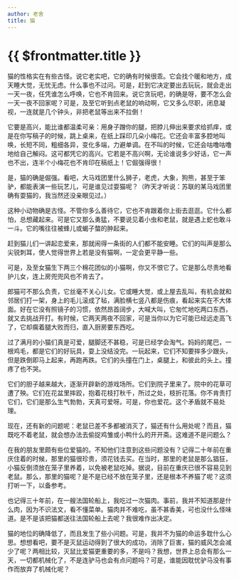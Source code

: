 ```yaml
---
author: 老舍
title: 猫
---
```


# {{ $frontmatter.title }}

<div class="heti heti--ancient">

猫的性格实在有些古怪。说它老实吧，它的确有时候很乖。它会找个暖和地方，成天睡大觉，无忧无虑。什么事也不过问。可是，赶到它决定要出去玩玩，就会走出一天一夜，任凭谁怎么呼唤，它也不肯回来。说它贪玩吧，的确是呀，要不怎么会一天一夜不回家呢？可是，及至它听到点老鼠的响动啊，它又多么尽职，闭息凝视，一连就是几个钟头，非把老鼠等出来不拉倒！

它要是高兴，能比谁都温柔可亲：用身子蹭你的腿，把脖儿伸出来要求给抓痒，或是在你写稿子的时候，跳上桌来，在纸上踩印几朵小梅花。它还会丰富多腔地叫唤，长短不同，粗细各异，变化多端，力避单调。在不叫的时候，它还会咕噜咕噜地给自己解闷。这可都凭它的高兴。它若是不高兴啊，无论谁说多少好话，它一声也不出，连半个小梅花也不肯印在稿纸上！它倔强得很！

是，猫的确是倔强。看吧，大马戏团里什么狮子，老虎，大象，狗熊，甚至于笨驴，都能表演一些玩艺儿，可是谁见过耍猫呢？（昨天才听说：苏联的某马戏团里确有耍猫的，我当然还没亲眼见过。）

这种小动物确是古怪。不管你多么善待它，它也不肯跟着你上街去逛逛。它什么都怕，总想藏起来。可是它又那么勇猛，不要说见着小虫和老鼠，就是遇上蛇也敢斗一斗。它的嘴往往被蜂儿或蝎子螫的肿起来。

赶到猫儿们一讲起恋爱来，那就闹得一条街的人们都不能安睡。它们的叫声是那么尖锐刺耳，使人觉得世界上若是没有猫啊，一定会更平静一些。

可是，及至女猫生下两三个棉花团似的小猫啊，你又不恨它了。它是那么尽责地看护儿女，连上房兜兜风也不肯去了。

郎猫可不那么负责，它丝毫不关心儿女。它或睡大觉，或上屋去乱叫，有机会就和邻居们打一架，身上的毛儿滚成了毡，满脸横七竖八都是伤痕，看起来实在不大体面。好在它没有照镜子的习惯，依然昂首阔步，大喊大叫，它匆忙地吃两口东西，就又去挑战开打。有时候，它两天两夜不回家，可是当你以为它可能已经远走高飞了，它却瘸着腿大败而归，直入厨房要东西吃。

过了满月的小猫们真是可爱，腿脚还不甚稳，可是已经学会淘气。妈妈的尾巴，一根鸡毛，都是它们的好玩具，耍上没结没完。一玩起来，它们不知要摔多少跟头，但是跌倒即马上起来，再跑再跌。它们的头撞在门上，桌腿上，和彼此的头上。撞疼了也不哭。

它们的胆子越来越大，逐渐开辟新的游戏场所。它们到院子里来了。院中的花草可遭了殃。它们在花盆里摔跤，抱着花枝打秋千，所过之处，枝折花落。你不肯责打它们，它们是那么生气勃勃，天真可爱呀。可是，你也爱花。这个矛盾就不易处理。

现在，还有新的问题呢：老鼠已差不多都被消灭了，猫还有什么用处呢？而且，猫既吃不着老鼠，就会想办法去偷捉鸡雏或小鸭什么的开开斋。这难道不是问题么？

在我的朋友里颇有些位爱猫的。不知他们注意到这些问题没有？记得二十年前在重庆住着的时候，那里的猫很珍贵，须花钱去买。在当时，那里的老鼠是那么猖狂，小猫反倒须放在笼子里养着，以免被老鼠吃掉。据说，目前在重庆已很不容易见到老鼠。那么，那里的猫呢？是不是已经不放在笼子里，还是根本不养猫了呢？这须打听一下，以备参考。

也记得三十年前，在一艘法国轮船上，我吃过一次猫肉。事前，我并不知道那是什么肉，因为不识法文，看不懂菜单。猫肉并不难吃，虽不甚香美，可也没什么怪味道。是不是该把猫都送往法国轮船上去呢？我很难作出决定。

猫的地位的确降低了，而且发生了些小问题。可是，我并不为猫的命运多耽什么心思。想想看吧，要不是灭鼠运动得到了很大的成功，消除了巨害，猫的威风怎会减少了呢？两相比较，灭鼠比爱猫更重要的多，不是吗？我想，世界上总会有那么一天，一切都机械化了，不是连驴马也会有点问题吗？可是，谁能因耽忧驴马没有事作而放弃了机械化呢？

</div>
